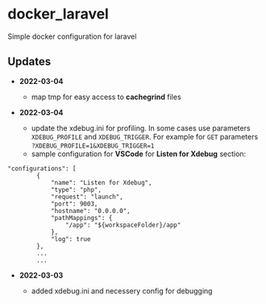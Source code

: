 # docker_laravel
Simple docker configuration for laravel

## Updates

* **2022-03-04**

  - map tmp for easy access to **cachegrind** files

* **2022-03-04**

  - update the xdebug.ini for profiling. In some cases use parameters `XDEBUG_PROFILE` and `XDEBUG_TRIGGER`. For example for `GET` parameters `?XDEBUG_PROFILE=1&XDEBUG_TRIGGER=1`
  - sample configuration for **VSCode** for **Listen for Xdebug** section: 
```
"configurations": [
        {
            "name": "Listen for Xdebug",
            "type": "php",
            "request": "launch",
            "port": 9003,
            "hostname": "0.0.0.0",
            "pathMappings": {
                "/app": "${workspaceFolder}/app"
            },
            "log": true
        },
        ...
        ...
```

* **2022-03-03**

  - added xdebug.ini and necessery config for debugging

